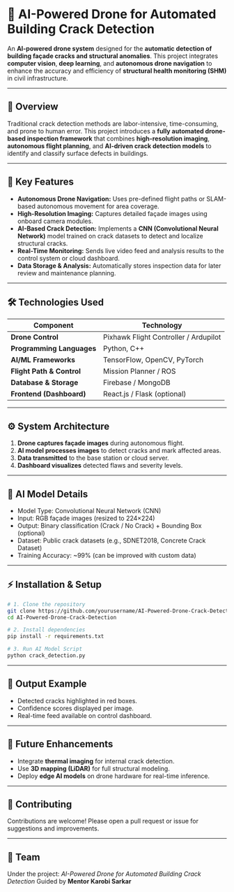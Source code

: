 # 🧠 AI-Powered Drone for Automated Building Crack Detection

An **AI-powered drone system** designed for the **automatic detection of building façade cracks and structural anomalies**. This project integrates **computer vision**, **deep learning**, and **autonomous drone navigation** to enhance the accuracy and efficiency of **structural health monitoring (SHM)** in civil infrastructure.

---

## 🚀 Overview

Traditional crack detection methods are labor-intensive, time-consuming, and prone to human error. This project introduces a **fully automated drone-based inspection framework** that combines **high-resolution imaging**, **autonomous flight planning**, and **AI-driven crack detection models** to identify and classify surface defects in buildings.

---

## 🧩 Key Features

* **Autonomous Drone Navigation:** Uses pre-defined flight paths or SLAM-based autonomous movement for area coverage.
* **High-Resolution Imaging:** Captures detailed façade images using onboard camera modules.
* **AI-Based Crack Detection:** Implements a **CNN (Convolutional Neural Network)** model trained on crack datasets to detect and localize structural cracks.
* **Real-Time Monitoring:** Sends live video feed and analysis results to the control system or cloud dashboard.
* **Data Storage & Analysis:** Automatically stores inspection data for later review and maintenance planning.

---

## 🛠️ Technologies Used

| Component                 | Technology                            |
| ------------------------- | ------------------------------------- |
| **Drone Control**         | Pixhawk Flight Controller / Ardupilot |
| **Programming Languages** | Python, C++                           |
| **AI/ML Frameworks**      | TensorFlow, OpenCV, PyTorch           |
| **Flight Path & Control** | Mission Planner / ROS                 |
| **Database & Storage**    | Firebase / MongoDB                    |
| **Frontend (Dashboard)**  | React.js / Flask (optional)           |

---

## ⚙️ System Architecture

1. **Drone captures façade images** during autonomous flight.
2. **AI model processes images** to detect cracks and mark affected areas.
3. **Data transmitted** to the base station or cloud server.
4. **Dashboard visualizes** detected flaws and severity levels.

---

## 🧠 AI Model Details

* Model Type: Convolutional Neural Network (CNN)
* Input: RGB façade images (resized to 224×224)
* Output: Binary classification (Crack / No Crack) + Bounding Box (optional)
* Dataset: Public crack datasets (e.g., SDNET2018, Concrete Crack Dataset)
* Training Accuracy: ~99% (can be improved with custom data)

---

## ⚡ Installation & Setup

```bash
# 1. Clone the repository
git clone https://github.com/yourusername/AI-Powered-Drone-Crack-Detection.git
cd AI-Powered-Drone-Crack-Detection

# 2. Install dependencies
pip install -r requirements.txt

# 3. Run AI Model Script
python crack_detection.py
```

---

## 📸 Output Example

* Detected cracks highlighted in red boxes.
* Confidence scores displayed per image.
* Real-time feed available on control dashboard.

---

## 🧭 Future Enhancements

* Integrate **thermal imaging** for internal crack detection.
* Use **3D mapping (LiDAR)** for full structural modeling.
* Deploy **edge AI models** on drone hardware for real-time inference.

---

## 🤝 Contributing

Contributions are welcome! Please open a pull request or issue for suggestions and improvements.




---

## 👥 Team

Under the project: *AI-Powered Drone for Automated Building Crack Detection*
Guided by **Mentor Karobi Sarkar**
